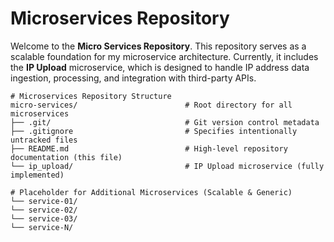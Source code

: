 # Microservices Repository

Welcome to the **Micro Services Repository**. This repository serves as a scalable foundation for my microservice architecture. Currently, it includes the **IP Upload** microservice, which is designed to handle IP address data ingestion, processing, and integration with third-party APIs.


```
# Microservices Repository Structure
micro-services/                        # Root directory for all microservices
├── .git/                              # Git version control metadata
├── .gitignore                         # Specifies intentionally untracked files
├── README.md                          # High-level repository documentation (this file)
└── ip_upload/                         # IP Upload microservice (fully implemented)

# Placeholder for Additional Microservices (Scalable & Generic)
└── service-01/
└── service-02/
└── service-03/
└── service-N/
```
